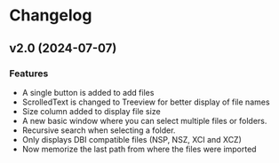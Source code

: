 # Changelog

## v2.0 (2024-07-07)


### Features

* A single button is added to add files
* ScrolledText is changed to Treeview for better display of file names
* Size column added to display file size
* A new basic window where you can select multiple files or folders.
* Recursive search when selecting a folder.
* Only displays DBI compatible files (NSP, NSZ, XCI and XCZ)
* Now memorize the last path from where the files were imported
